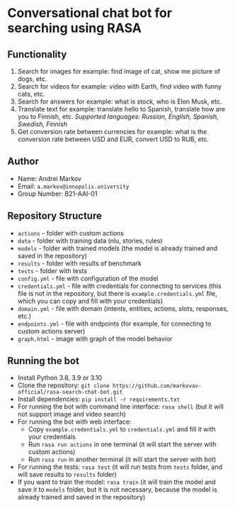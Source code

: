 # Conversational chat bot for searching using RASA

## Functionality

1. Search for images for example: find image of cat, show me picture of dogs, etc.
2. Search for videos for example: video with Earth, find video with funny cats, etc.
3. Search for answers for example: what is stock, who is Elon Musk, etc.
4. Translate text for example: translate hello to Spanish, translate how are you to Finnish, etc. *Supported languages: Russian, English, Spanish, Swedish, Finnish*
5. Get conversion rate between currencies
   for example: what is the conversion rate between USD and EUR, convert USD to RUB, etc.

## Author

- Name: Andrei Markov
- Email: `a.markov@innopolis.university`
- Group Number: B21-AAI-01

## Repository Structure

- `actions` - folder with custom actions
- `data` - folder with training data (nlu, stories, rules)
- `models` - folder with trained models (the model is already trained and saved in the repository)
- `results` - folder with results of benchmark
- `tests` - folder with tests
- `config.yml` - file with configuration of the model
- `credentials.yml` - file with credentials for connecting to services (this file is not in the repository, but there is `example.credentials.yml` file, which you can copy and fill with your credentials)
- `domain.yml` - file with domain (intents, entities, actions, slots, responses, etc.)
- `endpoints.yml` - file with endpoints (for example, for connecting to custom actions server)
- `graph.html` - image with graph of the model behavior

## Running the bot

- Install Python 3.8, 3.9 or 3.10
- Clone the repository: `git clone https://github.com/markovav-official/rasa-search-chat-bot.git`
- Install dependencies: `pip install -r requirements.txt`
- For running the bot with command line interface: `rasa shell` (but it will not support image and video search)
- For running the bot with web interface:
  - Copy `example.credentials.yml` to `credentials.yml` and fill it with your credentials
  - Run `rasa run actions` in one terminal (it will start the server with custom actions)
  - Run `rasa run` in another terminal (it will start the server with bot)
- For running the tests: `rasa test` (it will run tests from `tests` folder, and will save results to `results` folder)
- If you want to train the model: `rasa train` (it will train the model and save it to `models` folder, but it is not necessary, because the model is already trained and saved in the repository)

